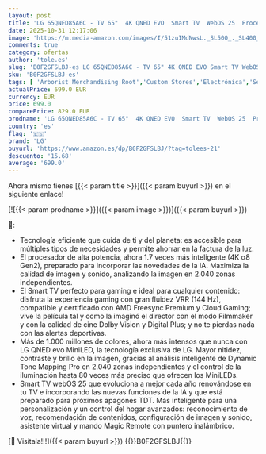```yaml
---
layout: post
title: 'LG 65QNED85A6C - TV 65"  4K QNED EVO  Smart TV  WebOS 25  Procesador Potente e Inteligente  MiniLED AI  Super Upscaling  Dolby Vision y Dilgital Plus  Alexa/Google Assistant  Negro'
date: 2025-10-31 12:17:06
image: 'https://m.media-amazon.com/images/I/51zuIMdNwsL._SL500_._SL400_.jpg'
comments: true
category: ofertas
author: 'tole.es'
slug: 'B0F2GFSLBJ-es LG 65QNED85A6C - TV 65" 4K QNED EVO Smart TV WebOS 25...'
sku: 'B0F2GFSLBJ-es'
tags: [ 'Arborist Merchandising Root','Custom Stores','Electrónica','Self Service','TV, vídeo y home cinema','Televisores','Xbox Anywhere - Selección de televisores','dd635ce1-b8f1-4920-b4b9-c00c26aa6274_0','dd635ce1-b8f1-4920-b4b9-c00c26aa6274_7001','lg','smart','tv','🇪🇸', ]
actualPrice: 699.0 EUR
currency: EUR
price: 699.0
comparePrice: 829.0 EUR
prodname: 'LG 65QNED85A6C - TV 65"  4K QNED EVO  Smart TV  WebOS 25  Procesador Potente e Inteligente  MiniLED AI  Super Upscaling  Dolby Vision y Dilgital Plus  Alexa/Google Assistant  Negro'
country: 'es'
flag: '🇪🇸'
brand: 'LG'
buyurl: 'https://www.amazon.es/dp/B0F2GFSLBJ/?tag=tolees-21'
descuento: '15.68'
average: '699.0'
---
```


Ahora mismo tienes [{{< param title >}}]({{< param buyurl >}}) en el siguiente enlace!

[![{{< param prodname >}}]({{< param image >}})]({{< param buyurl >}})

🔎:

- Tecnología eficiente que cuida de ti y del planeta: es accesible para múltiples tipos de necesidades y permite ahorrar en la factura de la luz.
- El procesador de alta potencia, ahora 1.7 veces más inteligente (4K α8 Gen2), preparado para incorporar las novedades de la IA. Maximiza la calidad de imagen y sonido, analizando la imagen en 2.040 zonas independientes.
- El Smart TV perfecto para gaming e ideal para cualquier contenido: disfruta la experiencia gaming con gran fluidez VRR (144 Hz), compatible y certificado con AMD Freesync Premium y Cloud Gaming; vive la película tal y como la imaginó el director con el modo Filmmaker y con la calidad de cine Dolby Vision y Digital Plus; y no te pierdas nada con las alertas deportivas.
- Más de 1.000 millones de colores, ahora más intensos que nunca con LG QNED evo MiniLED, la tecnología exclusiva de LG. Mayor nitidez, contraste y brillo en la imagen, gracias al análisis inteligente de Dynamic Tone Mapping Pro en 2.040 zonas independientes y el control de la iluminación hasta 80 veces más preciso que ofrecen los MiniLEDs.
- Smart TV webOS 25 que evoluciona a mejor cada año renovándose en tu TV e incorporando las nuevas funciones de la IA y que está preparado para próximos apagones TDT. Más inteligente para una personalización y un control del hogar avanzados: reconocimiento de voz, recomendación de contenidos, configuración de imagen y sonido, asistente virtual y mando Magic Remote con puntero inalámbrico.

[🛒 Visítala!!!]({{< param buyurl >}})
{{<world>}}B0F2GFSLBJ{{</world>}}
